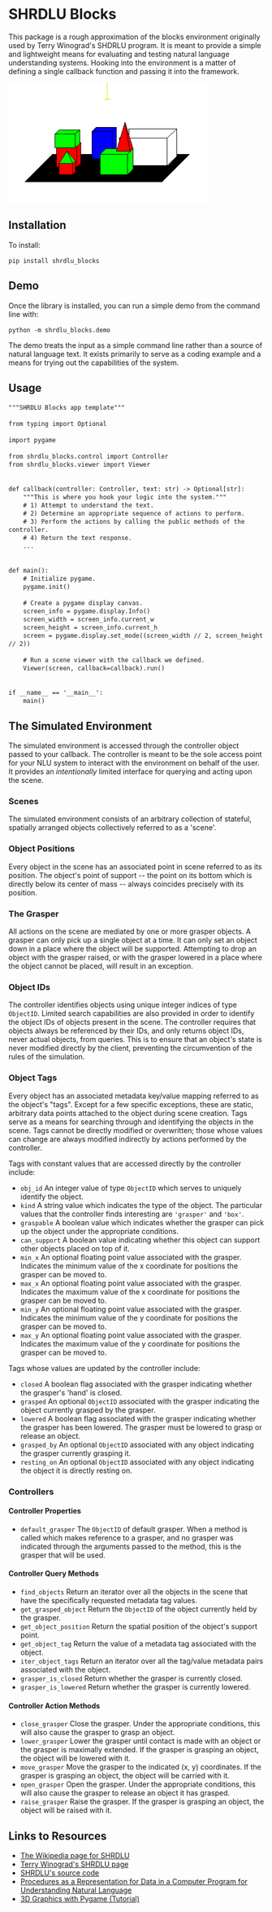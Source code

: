 # SHRDLU Blocks

This package is a rough approximation of the blocks environment originally used
by Terry Winograd's SHDRLU program. It is meant to provide a simple and 
lightweight means for evaluating and testing natural language understanding 
systems. Hooking into the environment is a matter of defining a single callback
function and passing it into the framework.

![Screenshot](https://raw.githubusercontent.com/hosford42/SHRDLUBlocks/master/images/SHRDLU%20Blocks%20Demo%20(Cropped).png)


## Installation

To install:

```commandline
pip install shrdlu_blocks
```


## Demo

Once the library is installed, you can run a simple demo from the command line
with:

```commandline
python -m shrdlu_blocks.demo
```

The demo treats the input as a simple command line rather than a source of 
natural language text. It exists primarily to serve as a coding example and a 
means for trying out the capabilities of the system.


## Usage

```python3
"""SHRDLU Blocks app template"""

from typing import Optional

import pygame

from shrdlu_blocks.control import Controller
from shrdlu_blocks.viewer import Viewer


def callback(controller: Controller, text: str) -> Optional[str]:
    """This is where you hook your logic into the system."""
    # 1) Attempt to understand the text. 
    # 2) Determine an appropriate sequence of actions to perform.
    # 3) Perform the actions by calling the public methods of the controller.
    # 4) Return the text response.
    ...


def main():
    # Initialize pygame.
    pygame.init()

    # Create a pygame display canvas.
    screen_info = pygame.display.Info()
    screen_width = screen_info.current_w
    screen_height = screen_info.current_h
    screen = pygame.display.set_mode((screen_width // 2, screen_height // 2))
    
    # Run a scene viewer with the callback we defined.
    Viewer(screen, callback=callback).run()


if __name__ == '__main__':
    main()
```


## The Simulated Environment

The simulated environment is accessed through the controller object passed to
your callback. The controller is meant to be the sole access point for your NLU
system to interact with the environment on behalf of the user. It provides an 
*intentionally* limited interface for querying and acting upon the scene.

### Scenes

The simulated environment consists of an arbitrary collection of stateful, 
spatially arranged objects collectively referred to as a 'scene'.  

### Object Positions

Every object in the scene has an associated point in scene referred to as its 
position. The object's point of support -- the point on its bottom which is 
directly below its center of mass -- always coincides precisely with its
position.

### The Grasper

All actions on the scene are mediated by one or more grasper objects. A grasper
can only pick up a single object at a time. It can only set an object down in a 
place where the object will be supported. Attempting to drop an object with the
grasper raised, or with the grasper lowered in a place where the object
cannot be placed, will result in an exception.

### Object IDs

The controller identifies objects using unique integer indices of type 
`ObjectID`. Limited search capabilities are also provided in order to identify 
the object IDs of objects present in the scene. The controller requires that
objects always be referenced by their IDs, and only returns object IDs, never
actual objects, from queries. This is to ensure that an object's state is never
modified directly by the client, preventing the circumvention of the rules of
the simulation.

### Object Tags

Every object has an associated metadata key/value mapping referred to as the
object's "tags". Except for a few specific exceptions, these are static, 
arbitrary data points attached to the object during scene creation. Tags serve
as a means for searching through and identifying the objects in the scene. Tags
cannot be directly modified or overwritten; those whose values can change are
always modified indirectly by actions performed by the controller.

Tags with constant values that are accessed directly by the controller include:
* `obj_id` An integer value of type `ObjectID` which serves to uniquely 
  identify the object.
* `kind` A string value which indicates the type of the object. The particular
  values that the controller finds interesting are `'grasper'` and `'box'`.
* `graspable` A boolean value which indicates whether the grasper can pick up
  the object under the appropriate conditions.
* `can_support` A boolean value indicating whether this object can support 
  other objects placed on top of it.
* `min_x` An optional floating point value associated with the grasper. 
  Indicates the minimum value of the x coordinate for positions the grasper can
  be moved to.
* `max_x` An optional floating point value associated with the grasper. 
  Indicates the maximum value of the x coordinate for positions the grasper can
  be moved to.
* `min_y` An optional floating point value associated with the grasper. 
  Indicates the minimum value of the y coordinate for positions the grasper can
  be moved to.
* `max_y` An optional floating point value associated with the grasper. 
  Indicates the maximum value of the y coordinate for positions the grasper can
  be moved to.

Tags whose values are updated by the controller include:
* `closed` A boolean flag associated with the grasper indicating whether the
  grasper's 'hand' is closed.
* `grasped` An optional `ObjectID` associated with the grasper indicating the 
  object currently grasped by the grasper.
* `lowered` A boolean flag associated with the grasper indicating whether the
  grasper has been lowered. The grasper must be lowered to grasp or release an
  object.
* `grasped_by` An optional `ObjectID` associated with any object indicating the
  grasper currently grasping it.
* `resting_on` An optional `ObjectID` associated with any object indicating the
  object it is directly resting on.
  
### Controllers

#### Controller Properties

* `default_grasper` The `ObjectID` of default grasper. When a method is called
  which makes reference to a grasper, and no grasper was indicated through the
  arguments passed to the method, this is the grasper that will be used.

#### Controller Query Methods

* `find_objects` Return an iterator over all the objects in the scene that have
  the specifically requested metadata tag values.
* `get_grasped_object` Return the `ObjectID` of the object currently held by 
  the grasper.
* `get_object_position` Return the spatial position of the object's support
  point.
* `get_object_tag` Return the value of a metadata tag associated with the 
  object.
* `iter_object_tags` Return an iterator over all the tag/value metadata pairs
  associated with the object.
* `grasper_is_closed` Return whether the grasper is currently closed.
* `grasper_is_lowered` Return whether the grasper is currently lowered.

#### Controller Action Methods

* `close_grasper` Close the grasper. Under the appropriate conditions, this 
  will also cause the grasper to grasp an object.
* `lower_grasper` Lower the grasper until contact is made with an object or the
  grasper is maximally extended. If the grasper is grasping an object, the 
  object will be lowered with it.
* `move_grasper` Move the grasper to the indicated (x, y) coordinates. If the
  grasper is grasping an object, the object will be carried with it.
* `open_grasper` Open the grasper. Under the appropriate conditions, this will
  also cause the grasper to release an object it has grasped. 
* `raise_grasper` Raise the grasper. If the grasper is grasping an object, the
  object will be raised with it.


## Links to Resources

* [The Wikipedia page for SHRDLU](https://en.wikipedia.org/wiki/SHRDLU)
* [Terry Winograd's SHRDLU page](https://hci.stanford.edu/winograd/shrdlu/)
* [SHRDLU's source code](http://hci.stanford.edu/~winograd/shrdlu/code/)
* [Procedures as a Representation for Data in a Computer Program for 
  Understanding Natural Language](https://hci.stanford.edu/winograd/shrdlu/AITR-235.pdf)
* [3D Graphics with Pygame (Tutorial)](https://www.petercollingridge.co.uk/tutorials/3d/pygame/)
